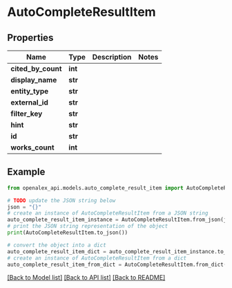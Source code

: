 # AutoCompleteResultItem


## Properties

Name | Type | Description | Notes
------------ | ------------- | ------------- | -------------
**cited_by_count** | **int** |  | 
**display_name** | **str** |  | 
**entity_type** | **str** |  | 
**external_id** | **str** |  | 
**filter_key** | **str** |  | 
**hint** | **str** |  | 
**id** | **str** |  | 
**works_count** | **int** |  | 

## Example

```python
from openalex_api.models.auto_complete_result_item import AutoCompleteResultItem

# TODO update the JSON string below
json = "{}"
# create an instance of AutoCompleteResultItem from a JSON string
auto_complete_result_item_instance = AutoCompleteResultItem.from_json(json)
# print the JSON string representation of the object
print(AutoCompleteResultItem.to_json())

# convert the object into a dict
auto_complete_result_item_dict = auto_complete_result_item_instance.to_dict()
# create an instance of AutoCompleteResultItem from a dict
auto_complete_result_item_from_dict = AutoCompleteResultItem.from_dict(auto_complete_result_item_dict)
```
[[Back to Model list]](../README.md#documentation-for-models) [[Back to API list]](../README.md#documentation-for-api-endpoints) [[Back to README]](../README.md)


